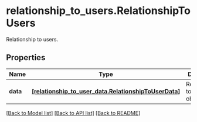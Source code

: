 # relationship_to_users.RelationshipToUsers

Relationship to users.
## Properties
Name | Type | Description | Notes
------------ | ------------- | ------------- | -------------
**data** | [**[relationship_to_user_data.RelationshipToUserData]**](RelationshipToUserData.md) | Relationships to user objects. | [optional] 

[[Back to Model list]](README.md#documentation-for-models) [[Back to API list]](README.md#documentation-for-api-endpoints) [[Back to README]](README.md)


